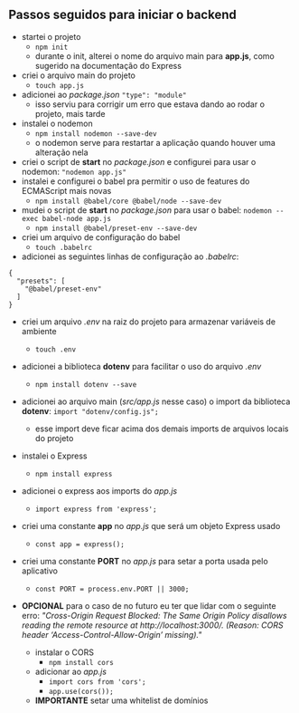 ## Passos seguidos para iniciar o backend

- startei o projeto
  - `npm init`
  - durante o init, alterei o nome do arquivo main para **app.js**, como sugerido na documentação do Express
- criei o arquivo main do projeto
  - `touch app.js`
- adicionei ao *package.json* `"type": "module"`
  - isso serviu para corrigir um erro que estava dando ao rodar o projeto, mais tarde
- instalei o nodemon
  - `npm install nodemon --save-dev`
  - o nodemon serve para restartar a aplicação quando houver uma alteração nela
- criei o script de **start** no *package.json* e configurei para usar o nodemon: `"nodemon app.js"`
- instalei e configurei o babel pra permitir o uso de features do ECMAScript mais novas
  - `npm install @babel/core @babel/node --save-dev`
- mudei o script de **start** no *package.json* para usar o babel: `nodemon --exec babel-node app.js`
  - `npm install @babel/preset-env --save-dev`
- criei um arquivo de configuração do babel
  - `touch .babelrc`
- adicionei as seguintes linhas de configuração ao *.babelrc*:

```
{
  "presets": [
    "@babel/preset-env"
  ]
}
```

- criei um arquivo *.env* na raiz do projeto para armazenar variáveis de ambiente
  - `touch .env`
- adicionei a biblioteca **dotenv** para facilitar o uso do arquivo *.env*
  - `npm install dotenv --save`
- adicionei ao arquivo main (*src/app.js* nesse caso) o import da biblioteca **dotenv**: `import "dotenv/config.js";`
  - esse import deve ficar acima dos demais imports de arquivos locais do projeto
- instalei o Express
  - `npm install express`

- adicionei o express aos imports do *app.js*
  - `import express from 'express';`
- criei uma constante **app** no *app.js* que será um objeto Express usado
  - `const app = express();`
- criei uma constante **PORT** no *app.js* para setar a porta usada pelo aplicativo
  - `const PORT = process.env.PORT || 3000;`
- **OPCIONAL** para o caso de no futuro eu ter que lidar com o seguinte erro: *"Cross-Origin Request Blocked: The Same Origin Policy disallows reading the remote resource at http://localhost:3000/. (Reason: CORS header ‘Access-Control-Allow-Origin’ missing)."*
  - instalar o CORS
    - `npm install cors`
  - adicionar ao *app.js*
    - `import cors from 'cors';`
    - `app.use(cors());`
  - **IMPORTANTE** setar uma whitelist de domínios
